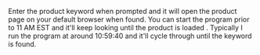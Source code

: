 Enter the product keyword when prompted and it will open the product page on your default browser when found. You can start the program prior to 11 AM EST and it'll keep looking until the product is loaded
. Typically I run the program at around 10:59:40 and it'll cycle through until the keyword is found.
